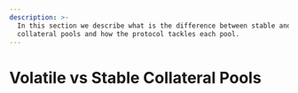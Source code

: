 ```yaml
---
description: >-
  In this section we describe what is the difference between stable and volatile
  collateral pools and how the protocol tackles each pool.
---
```


# Volatile vs Stable Collateral Pools


